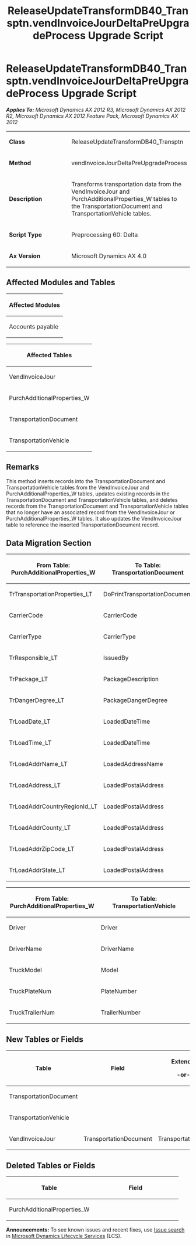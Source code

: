 ﻿---
title: ReleaseUpdateTransformDB40_Transptn.vendInvoiceJourDeltaPreUpgradeProcess Upgrade Script
TOCTitle: ReleaseUpdateTransformDB40_Transptn.vendInvoiceJourDeltaPreUpgradeProcess Upgrade Script
ms:assetid: 21e674b1-a671-4f08-9c69-0baf9b302086
ms:mtpsurl: https://msdn.microsoft.com/en-us/library/JJ684932(v=AX.60)
ms:contentKeyID: 49707135
ms.date: 05/18/2015
mtps_version: v=AX.60
---

# ReleaseUpdateTransformDB40\_Transptn.vendInvoiceJourDeltaPreUpgradeProcess Upgrade Script 


_**Applies To:** Microsoft Dynamics AX 2012 R3, Microsoft Dynamics AX 2012 R2, Microsoft Dynamics AX 2012 Feature Pack, Microsoft Dynamics AX 2012_

<table>
<colgroup>
<col style="width: 50%" />
<col style="width: 50%" />
</colgroup>
<tbody>
<tr class="odd">
<td><p><strong>Class</strong></p></td>
<td><p>ReleaseUpdateTransformDB40_Transptn</p></td>
</tr>
<tr class="even">
<td><p><strong>Method</strong></p></td>
<td><p>vendInvoiceJourDeltaPreUpgradeProcess</p></td>
</tr>
<tr class="odd">
<td><p><strong>Description</strong></p></td>
<td><p>Transforms transportation data from the VendInvoiceJour and PurchAdditionalProperties_W tables to the TransportationDocument and TransportationVehicle tables.</p></td>
</tr>
<tr class="even">
<td><p><strong>Script Type</strong></p></td>
<td><p>Preprocessing 60: Delta</p></td>
</tr>
<tr class="odd">
<td><p><strong>Ax Version</strong></p></td>
<td><p>Microsoft Dynamics AX 4.0</p></td>
</tr>
</tbody>
</table>


## Affected Modules and Tables

<table>
<colgroup>
<col style="width: 100%" />
</colgroup>
<thead>
<tr class="header">
<th><p>Affected Modules</p></th>
</tr>
</thead>
<tbody>
<tr class="odd">
<td><p>Accounts payable</p></td>
</tr>
</tbody>
</table>


<table>
<colgroup>
<col style="width: 100%" />
</colgroup>
<thead>
<tr class="header">
<th><p>Affected Tables</p></th>
</tr>
</thead>
<tbody>
<tr class="odd">
<td><p>VendInvoiceJour</p></td>
</tr>
<tr class="even">
<td><p>PurchAdditionalProperties_W</p></td>
</tr>
<tr class="odd">
<td><p>TransportationDocument</p></td>
</tr>
<tr class="even">
<td><p>TransportationVehicle</p></td>
</tr>
</tbody>
</table>


## Remarks

This method inserts records into the TransportationDocument and TransportationVehicle tables from the VendInvoiceJour and PurchAdditionalProperties\_W tables, updates existing records in the TransportationDocument and TransportationVehicle tables, and deletes records from the TransportationDocument and TransportationVehicle tables that no longer have an associated record from the VendInvoiceJour or PurchAdditionalProperties\_W tables. It also updates the VendInvoiceJour table to reference the inserted TransportationDocument record.

## Data Migration Section

<table>
<colgroup>
<col style="width: 50%" />
<col style="width: 50%" />
</colgroup>
<thead>
<tr class="header">
<th><p>From Table: PurchAdditionalProperties_W</p></th>
<th><p>To Table: TransportationDocument</p></th>
</tr>
</thead>
<tbody>
<tr class="odd">
<td><p>TrTransportationProperties_LT</p></td>
<td><p>DoPrintTransportationDocument</p></td>
</tr>
<tr class="even">
<td><p>CarrierCode</p></td>
<td><p>CarrierCode</p></td>
</tr>
<tr class="odd">
<td><p>CarrierType</p></td>
<td><p>CarrierType</p></td>
</tr>
<tr class="even">
<td><p>TrResponsible_LT</p></td>
<td><p>IssuedBy</p></td>
</tr>
<tr class="odd">
<td><p>TrPackage_LT</p></td>
<td><p>PackageDescription</p></td>
</tr>
<tr class="even">
<td><p>TrDangerDegree_LT</p></td>
<td><p>PackageDangerDegree</p></td>
</tr>
<tr class="odd">
<td><p>TrLoadDate_LT</p></td>
<td><p>LoadedDateTime</p></td>
</tr>
<tr class="even">
<td><p>TrLoadTime_LT</p></td>
<td><p>LoadedDateTime</p></td>
</tr>
<tr class="odd">
<td><p>TrLoadAddrName_LT</p></td>
<td><p>LoadedAddressName</p></td>
</tr>
<tr class="even">
<td><p>TrLoadAddress_LT</p></td>
<td><p>LoadedPostalAddress</p></td>
</tr>
<tr class="odd">
<td><p>TrLoadAddrCountryRegionId_LT</p></td>
<td><p>LoadedPostalAddress</p></td>
</tr>
<tr class="even">
<td><p>TrLoadAddrCounty_LT</p></td>
<td><p>LoadedPostalAddress</p></td>
</tr>
<tr class="odd">
<td><p>TrLoadAddrZipCode_LT</p></td>
<td><p>LoadedPostalAddress</p></td>
</tr>
<tr class="even">
<td><p>TrLoadAddrState_LT</p></td>
<td><p>LoadedPostalAddress</p></td>
</tr>
</tbody>
</table>


<table>
<colgroup>
<col style="width: 50%" />
<col style="width: 50%" />
</colgroup>
<thead>
<tr class="header">
<th><p>From Table: PurchAdditionalProperties_W</p></th>
<th><p>To Table: TransportationVehicle</p></th>
</tr>
</thead>
<tbody>
<tr class="odd">
<td><p>Driver</p></td>
<td><p>Driver</p></td>
</tr>
<tr class="even">
<td><p>DriverName</p></td>
<td><p>DriverName</p></td>
</tr>
<tr class="odd">
<td><p>TruckModel</p></td>
<td><p>Model</p></td>
</tr>
<tr class="even">
<td><p>TruckPlateNum</p></td>
<td><p>PlateNumber</p></td>
</tr>
<tr class="odd">
<td><p>TruckTrailerNum</p></td>
<td><p>TrailerNumber</p></td>
</tr>
</tbody>
</table>


## New Tables or Fields

<table>
<colgroup>
<col style="width: 33%" />
<col style="width: 33%" />
<col style="width: 33%" />
</colgroup>
<thead>
<tr class="header">
<th><p>Table</p></th>
<th><p>Field</p></th>
<th><p>Extended Data Type</p>
<p>-or- Base Enum</p></th>
</tr>
</thead>
<tbody>
<tr class="odd">
<td><p>TransportationDocument</p></td>
<td><p></p></td>
<td><p></p></td>
</tr>
<tr class="even">
<td><p>TransportationVehicle</p></td>
<td><p></p></td>
<td><p></p></td>
</tr>
<tr class="odd">
<td><p>VendInvoiceJour</p></td>
<td><p>TransportationDocument</p></td>
<td><p>TransportationDocumentRecId</p></td>
</tr>
</tbody>
</table>


## Deleted Tables or Fields

<table>
<colgroup>
<col style="width: 50%" />
<col style="width: 50%" />
</colgroup>
<thead>
<tr class="header">
<th><p>Table</p></th>
<th><p>Field</p></th>
</tr>
</thead>
<tbody>
<tr class="odd">
<td><p>PurchAdditionalProperties_W</p></td>
<td><p></p></td>
</tr>
</tbody>
</table>

  
**Announcements:** To see known issues and recent fixes, use [Issue search](http://go.microsoft.com/fwlink/?linkid=389258) in [Microsoft Dynamics Lifecycle Services](http://go.microsoft.com/fwlink/?linkid=306505) (LCS).

